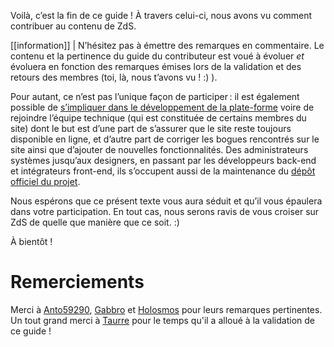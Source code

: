 Voilà, c’est la fin de ce guide ! À travers celui-ci, nous avons vu comment contribuer au contenu de ZdS. 


[[information]]
| N’hésitez pas à émettre des remarques en commentaire. Le contenu et la pertinence du guide du contributeur est voué à évoluer *et* évoluera en fonction des remarques émises lors de la validation et des retours des membres (toi, là, nous t’avons vu ! :) ).

Pour autant, ce n’est pas l’unique façon de participer : il est également possible de [s’impliquer dans le développement de la plate-forme](https://zestedesavoir.com/forums/communaute/dev-zone/) voire de rejoindre l’équipe technique (qui est constituée de certains membres du site) dont le but est d’une part de s’assurer que le site reste toujours disponible en ligne, et d’autre part de corriger les bogues rencontrés sur le site ainsi que d’ajouter de nouvelles fonctionnalités. Des administrateurs systèmes jusqu’aux designers, en passant par les développeurs back-end et intégrateurs front-end, ils s’occupent aussi de la maintenance du [dépôt officiel du projet](https://github.com/zestedesavoir/zds-site/).

Nous espérons que ce présent texte vous aura séduit et qu’il vous épaulera dans votre participation. En tout cas, nous serons ravis de vous croiser sur ZdS de quelle que manière que ce soit. :)

À bientôt !


# Remerciements 

Merci à [Anto59290](https://zestedesavoir.com/membres/voir/Anto59290/), [Gabbro](https://zestedesavoir.com/membres/voir/Gabbro/) et [Holosmos](https://zestedesavoir.com/membres/voir/Holosmos/) pour leurs remarques pertinentes. Un tout grand merci à [Taurre](https://zestedesavoir.com/membres/voir/Taurre) pour le temps qu'il a alloué à la validation de ce guide !